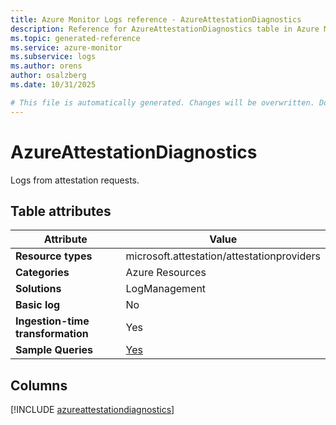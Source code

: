 ```yaml
---
title: Azure Monitor Logs reference - AzureAttestationDiagnostics
description: Reference for AzureAttestationDiagnostics table in Azure Monitor Logs.
ms.topic: generated-reference
ms.service: azure-monitor
ms.subservice: logs
ms.author: orens
author: osalzberg
ms.date: 10/31/2025

# This file is automatically generated. Changes will be overwritten. Do not change this file directly.
---
```


# AzureAttestationDiagnostics

Logs from attestation requests.


## Table attributes

|Attribute|Value|
|---|---|
|**Resource types**|microsoft.attestation/attestationproviders|
|**Categories**|Azure Resources|
|**Solutions**| LogManagement|
|**Basic log**|No|
|**Ingestion-time transformation**|Yes|
|**Sample Queries**|[Yes](/azure/azure-monitor/reference/queries/azureattestationdiagnostics)|



## Columns
  
[!INCLUDE [azureattestationdiagnostics](~/reusable-content/ce-skilling/azure/includes/azure-monitor/reference/tables/azureattestationdiagnostics-include.md)]
